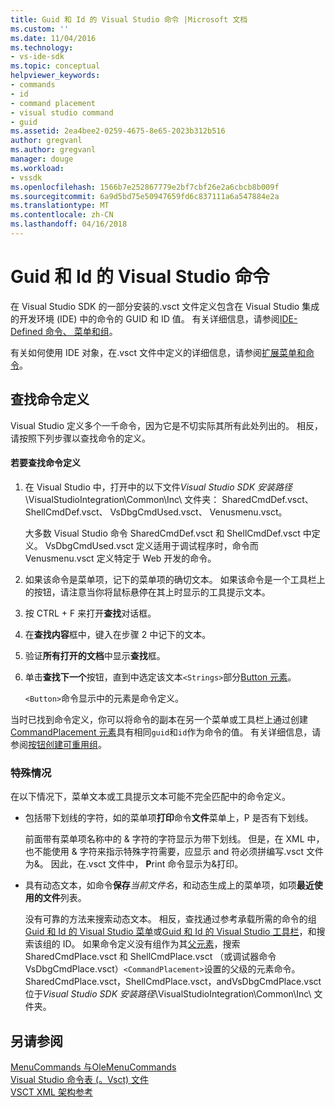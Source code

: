 ```yaml
---
title: Guid 和 Id 的 Visual Studio 命令 |Microsoft 文档
ms.custom: ''
ms.date: 11/04/2016
ms.technology:
- vs-ide-sdk
ms.topic: conceptual
helpviewer_keywords:
- commands
- id
- command placement
- visual studio command
- guid
ms.assetid: 2ea4bee2-0259-4675-8e65-2023b312b516
author: gregvanl
ms.author: gregvanl
manager: douge
ms.workload:
- vssdk
ms.openlocfilehash: 1566b7e252867779e2bf7cbf26e2a6cbcb8b009f
ms.sourcegitcommit: 6a9d5bd75e50947659fd6c837111a6a547884e2a
ms.translationtype: MT
ms.contentlocale: zh-CN
ms.lasthandoff: 04/16/2018
---
```

# <a name="guids-and-ids-of-visual-studio-commands"></a>Guid 和 Id 的 Visual Studio 命令
在 Visual Studio SDK 的一部分安装的.vsct 文件定义包含在 Visual Studio 集成的开发环境 (IDE) 中的命令的 GUID 和 ID 值。 有关详细信息，请参阅[IDE-Defined 命令、 菜单和组](../../extensibility/internals/ide-defined-commands-menus-and-groups.md)。  
  
 有关如何使用 IDE 对象，在.vsct 文件中定义的详细信息，请参阅[扩展菜单和命令](../../extensibility/extending-menus-and-commands.md)。  
  
## <a name="finding-a-command-definition"></a>查找命令定义  
 Visual Studio 定义多个一千命令，因为它是不切实际其所有此处列出的。 相反，请按照下列步骤以查找命令的定义。  
  
#### <a name="to-locate-a-command-definition"></a>若要查找命令定义  
  
1.  在 Visual Studio 中，打开中的以下文件*Visual Studio SDK 安装路径*\VisualStudioIntegration\Common\Inc\ 文件夹： SharedCmdDef.vsct、 ShellCmdDef.vsct、 VsDbgCmdUsed.vsct、 Venusmenu.vsct。  
  
     大多数 Visual Studio 命令 SharedCmdDef.vsct 和 ShellCmdDef.vsct 中定义。 VsDbgCmdUsed.vsct 定义适用于调试程序时，命令而 Venusmenu.vsct 定义特定于 Web 开发的命令。  
  
2.  如果该命令是菜单项，记下的菜单项的确切文本。 如果该命令是一个工具栏上的按钮，请注意当你将鼠标悬停在其上时显示的工具提示文本。  
  
3.  按 CTRL + F 来打开**查找**对话框。  
  
4.  在**查找内容**框中，键入在步骤 2 中记下的文本。  
  
5.  验证**所有打开的文档**中显示**查找**框。  
  
6.  单击**查找下一个**按钮，直到中选定该文本`<Strings>`部分[Button 元素](../../extensibility/button-element.md)。  
  
     `<Button>`命令显示中的元素是命令定义。  
  
 当时已找到命令定义，你可以将命令的副本在另一个菜单或工具栏上通过创建[CommandPlacement 元素](../../extensibility/commandplacement-element.md)具有相同`guid`和`id`作为命令的值。 有关详细信息，请参阅[按钮创建可重用组](../../extensibility/creating-reusable-groups-of-buttons.md)。  
  
### <a name="special-cases"></a>特殊情况  
 在以下情况下，菜单文本或工具提示文本可能不完全匹配中的命令定义。  
  
-   包括带下划线的字符，如的菜单项**打印**命令**文件**菜单上，P 是否有下划线。  
  
     前面带有菜单项名称中的 & 字符的字符显示为带下划线。 但是，在 XML 中，也不能使用 & 字符来指示特殊字符需要，应显示 and 符必须拼编写.vsct 文件为&amp;。 因此，在.vsct 文件中， **P**rint 命令显示为&amp;打印。  
  
-   具有动态文本，如命令**保存***当前文件名*，和动态生成上的菜单项，如项**最近使用的文件**列表。  
  
     没有可靠的方法来搜索动态文本。 相反，查找通过参考承载所需的命令的组[Guid 和 Id 的 Visual Studio 菜单](../../extensibility/internals/guids-and-ids-of-visual-studio-menus.md)或[Guid 和 Id 的 Visual Studio 工具栏](../../extensibility/internals/guids-and-ids-of-visual-studio-toolbars.md)，和搜索该组的 ID。 如果命令定义没有组作为其[父元素](../../extensibility/parent-element.md)，搜索 SharedCmdPlace.vsct 和 ShellCmdPlace.vsct （或调试器命令 VsDbgCmdPlace.vsct）`<CommandPlacement>`设置的父级的元素命令。 SharedCmdPlace.vsct，ShellCmdPlace.vsct，andVsDbgCmdPlace.vsct 位于*Visual Studio SDK 安装路径*\VisualStudioIntegration\Common\Inc\ 文件夹。  
  
## <a name="see-also"></a>另请参阅  
 [MenuCommands 与OleMenuCommands](../../extensibility/menucommands-vs-olemenucommands.md)   
 [Visual Studio 命令表 (。Vsct) 文件](../../extensibility/internals/visual-studio-command-table-dot-vsct-files.md)   
 [VSCT XML 架构参考](../../extensibility/vsct-xml-schema-reference.md)